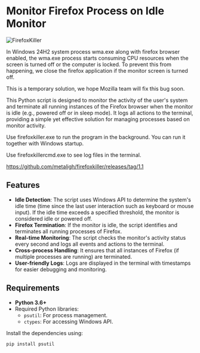 # Monitor Firefox Process on Idle Monitor

![FirefoxKiller](https://i.ibb.co/6m2DRnS/ff.webp)

In Windows 24H2 system process wma.exe along with firefox browser enabled, the wma.exe process starts consuming CPU resources when the screen is turned off or the computer is locked. To prevent this from happening, we close the firefox application if the monitor screen is turned off.

This is a temporary solution, we hope Mozilla team will fix this bug soon.

This Python script is designed to monitor the activity of the user's system and terminate all running instances of the Firefox browser when the monitor is idle (e.g., powered off or in sleep mode). It logs all actions to the terminal, providing a simple yet effective solution for managing processes based on monitor activity.

Use firefoxkiller.exe to run the program in the background. You can run it together with Windows startup.

Use firefoxkillercmd.exe to see log files in the terminal.

https://github.com/metaligh/firefoxkiller/releases/tag/1.1

## Features

- **Idle Detection**: The script uses Windows API to determine the system's idle time (time since the last user interaction such as keyboard or mouse input). If the idle time exceeds a specified threshold, the monitor is considered idle or powered off.
- **Firefox Termination**: If the monitor is idle, the script identifies and terminates all running processes of Firefox.
- **Real-time Monitoring**: The script checks the monitor's activity status every second and logs all events and actions to the terminal.
- **Cross-process Handling**: It ensures that all instances of Firefox (if multiple processes are running) are terminated.
- **User-friendly Logs**: Logs are displayed in the terminal with timestamps for easier debugging and monitoring.

## Requirements

- **Python 3.6+**
- Required Python libraries:
  - `psutil`: For process management.
  - `ctypes`: For accessing Windows API.

Install the dependencies using:
```bash
pip install psutil
